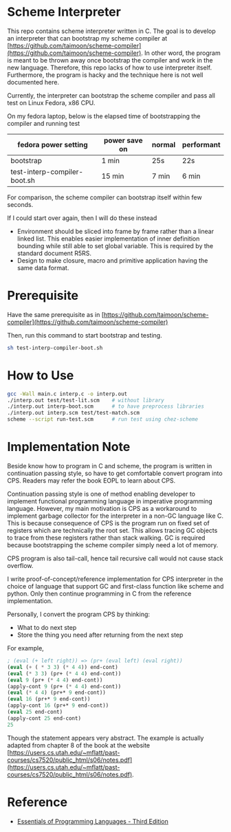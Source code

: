 # Scheme Interpreter

This repo contains scheme interpreter written in C.
The goal is to develop an interpreter that can bootstrap my scheme compiler at [https://github.com/taimoon/scheme-compiler](https://github.com/taimoon/scheme-compiler).
In other word, the program is meant to be thrown away once bootstrap the compiler and work in the new language.
Therefore, this repo lacks of how to use interpreter itself.
Furthermore, the program is hacky and the technique here is not well documented here.

Currently, the interpreter can bootstrap the scheme compiler and pass all test on Linux Fedora, x86 CPU.

On my fedora laptop, below is the elapsed time of bootstrapping the compiler and running test

|fedora power setting|power save on|normal|performant|
|-|-|-|-|
|bootstrap|1 min|25s|22s|
|test-interp-compiler-boot.sh|15 min|7 min|6 min|

For comparison, the scheme compiler can bootstrap itself within few seconds.

If I could start over again, then I will do these instead

- Environment should be sliced into frame by frame rather than a linear linked list.
  This enables easier implementation of inner definition bounding while still able to set global variable.
  This is required by the standard document R5RS.
- Design to make closure, macro and primitive application having the same data format.

# Prerequisite 

Have the same prerequisite as in [https://github.com/taimoon/scheme-compiler](https://github.com/taimoon/scheme-compiler)

Then, run this command to start bootstrap and testing.

```sh
sh test-interp-compiler-boot.sh
```

# How to Use

```sh
gcc -Wall main.c interp.c -o interp.out
./interp.out test/test-lit.scm    # without library
./interp.out interp-boot.scm      # to have preprocess libraries
./interp.out interp.scm test/test-match.scm
scheme --script run-test.scm      # run test using chez-scheme
```

# Implementation Note

Beside know how to program in C and scheme,
the program is written in continuation passing style,
so have to get comfortable convert program into CPS.
Readers may refer the book EOPL to learn about CPS.

Continuation passing style is one of method enabling developer to implement functional programming language in imperative programming language.
However, my main motivation is CPS as a workaround to implement garbage collector for the interpreter
in a non-GC language like C.
This is because consequence of CPS is the program run on fixed set of registers which are technically the root set.
This allows tracing GC objects to trace from these registers rather than stack walking.
GC is required because bootstrapping the scheme compiler simply need a lot of memory.

CPS program is also tail-call, hence tail recursive call would not cause stack overflow.

I write proof-of-concept/reference implementation for CPS interpreter in the choice of language
that support GC and first-class function like scheme and python.
Only then continue programming in C from the reference implementation.

Personally, I convert the program CPS by thinking:

- What to do next step
- Store the thing you need after returning from the next step

For example,

```scheme
; (eval (+ left right)) => (pr+ (eval left) (eval right))
(eval (+ ( * 3 3) (* 4 4)) end-cont)
(eval (* 3 3) (pr+ (* 4 4) end-cont))
(eval 9 (pr+ (* 4 4) end-cont))
(apply-cont 9 (pr+ (* 4 4) end-cont))
(eval (* 4 4) (pr+* 9 end-cont))
(eval 16 (pr+* 9 end-cont))
(apply-cont 16 (pr+* 9 end-cont))
(eval 25 end-cont)
(apply-cont 25 end-cont)
25
```

Though the statement appears very abstract.
The example is actually adapted from chapter 8 of the book at the website [https://users.cs.utah.edu/~mflatt/past-courses/cs7520/public_html/s06/notes.pdf](https://users.cs.utah.edu/~mflatt/past-courses/cs7520/public_html/s06/notes.pdf).

# Reference
- [Essentials of Programming Languages - Third Edition](https://eopl3.com/)

